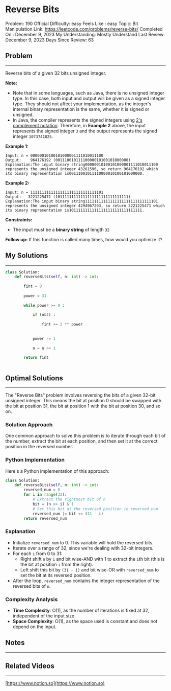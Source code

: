 # Reverse Bits

Problem: 190
Official Difficulty: easy
Feels Like : easy
Topic: Bit Manipulation
Link: https://leetcode.com/problems/reverse-bits/
Completed On : December 9, 2023
My Understanding: Mostly Understand
Last Review: December 9, 2023
Days Since Review: 63

## Problem

---

Reverse bits of a given 32 bits unsigned integer.

**Note:**

- Note that in some languages, such as Java, there is no unsigned
integer type. In this case, both input and output will be given as a
signed integer type. They should not affect your implementation, as the
integer's internal binary representation is the same, whether it is
signed or unsigned.
- In Java, the compiler represents the signed integers using [2's complement notation](https://en.wikipedia.org/wiki/Two%27s_complement). Therefore, in **Example 2** above, the input represents the signed integer `3` and the output represents the signed integer `1073741825`.

**Example 1:**

```
Input: n = 00000010100101000001111010011100
Output:    964176192 (00111001011110000010100101000000)
Explanation:The input binary string00000010100101000001111010011100 represents the unsigned integer 43261596, so return 964176192 which its binary representation is00111001011110000010100101000000.
```

**Example 2:**

```
Input: n = 11111111111111111111111111111101
Output:   3221225471 (10111111111111111111111111111111)
Explanation:The input binary string11111111111111111111111111111101 represents the unsigned integer 4294967293, so return 3221225471 which its binary representation is10111111111111111111111111111111.
```

**Constraints:**

- The input must be a **binary string** of length `32`

**Follow up:** If this function is called many times, how would you optimize it?

## My Solutions

---

```python
class Solution:
    def reverseBits(self, n: int) -> int:
                        
        fint = 0
        
        power = 31
        
        while power >= 0 : 
            
            if (n&1) : 
                
                fint += 2 ** power
                
                
            power -= 1    
            
            n = n >> 1
                
        return fint
```

```python

```

## Optimal Solutions

---

The "Reverse Bits" problem involves reversing the bits of a given 32-bit unsigned integer. This means the bit at position 0 should be swapped with the bit at position 31, the bit at position 1 with the bit at position 30, and so on.

### Solution Approach

One common approach to solve this problem is to iterate through each bit of the number, extract the bit at each position, and then set it at the correct position in the reversed number.

### Python Implementation

Here's a Python implementation of this approach:

```python
class Solution:
    def reverseBits(self, n: int) -> int:
        reversed_num = 0
        for i in range(32):
            # Extract the rightmost bit of n
            bit = (n >> i) & 1
            # Set this bit at the reversed position in reversed_num
            reversed_num |= bit << (31 - i)
        return reversed_num
```

### Explanation

- Initialize `reversed_num` to 0. This variable will hold the reversed bits.
- Iterate over a range of 32, since we're dealing with 32-bit integers.
- For each `i` from 0 to 31:
    - Right shift `n` by `i` and bit wise-AND with 1 to extract the `i`th bit (this is the bit at position `i` from the right).
    - Left shift this bit by `(31 - i)` and bit wise-OR with `reversed_num` to set the bit at its reversed position.
- After the loop, `reversed_num` contains the integer representation of the reversed bits of `n`.

### Complexity Analysis

- **Time Complexity**: O(1), as the number of iterations is fixed at 32, independent of the input size.
- **Space Complexity**: O(1), as the space used is constant and does not depend on the input.

## Notes

---

 

## Related Videos

---

[https://www.notion.so](https://www.notion.so)